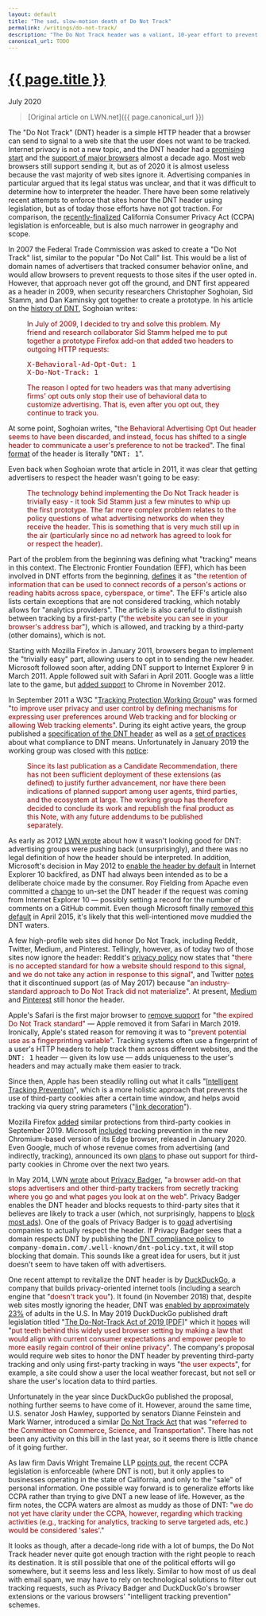 ```yaml
---
layout: default
title: "The sad, slow-motion death of Do Not Track"
permalink: /writings/do-not-track/
description: "The Do Not Track header was a valiant, 10-year effort to prevent tracking. Unfortunately, it doesn't seem to have taken."
canonical_url: TODO
---
```

<h1><a href="{{ page.permalink }}">{{ page.title }}</a></h1>
<p class="subtitle">July 2020</p>

> [Original article on LWN.net]({{ page.canonical_url }})

<style>
DIV.BigQuote {
    font-style: normal;
    font-weight: normal;
    color: darkred;
    background-color: white;
    margin-left: 1cm;
    margin-right: 1cm;
}
pre {
    font-size: 90%;
    word-spacing: 0;
}
span {
    color: darkred;
}
</style>


<p>The "Do Not Track" (DNT) header is a simple HTTP header that a browser
can send to signal to a web site that the user does not want to be
tracked. Internet privacy is not a new topic, and the DNT header had a <a
href="https://lwn.net/Articles/424861/">promising start</a> and the <a
href="https://lwn.net/Articles/439460/">support of major browsers</a>
almost a decade ago. Most web browsers still support sending it, but as of
2020 it is almost useless because the vast majority of web sites ignore
it. Advertising companies in particular argued that its legal status was
unclear, and that it was difficult to determine how to interpreter the
header. There have been some relatively recent attempts to enforce that
sites honor the DNT header using legislation, but as of today those efforts
have not got traction. For comparison, the <a
href="https://www.cov.com/en/news-and-insights/insights/2020/06/california-attorney-general-finalizes-ccpa-regulations">recently-finalized</a>
California Consumer Privacy Act (CCPA) legislation is enforceable, but is
also much narrower in geography and scope.</p>

<p>In 2007 the Federal Trade Commission was asked to create a "Do Not
Track" list, similar to the popular "Do Not Call" list. This would be a
list of domain names of advertisers that tracked consumer behavior online,
and would allow browsers to prevent requests to those sites if the user
opted in. However, that approach never got off the ground, and DNT first
appeared as a header in 2009, when security researchers Christopher
Soghoian, Sid Stamm, and Dan Kaminsky got together to create a
prototype. In his article on the <a
href="http://paranoia.dubfire.net/2011/01/history-of-do-not-track-header.html">history
of DNT</a>, Soghoian writes:</p>

<div class="BigQuote">
<p>In July of 2009, I decided to try and solve this problem. My friend and
research collaborator Sid Stamm helped me to put together a prototype
Firefox add-on that added two headers to outgoing HTTP requests:</p>

<p><tt>X-Behavioral-Ad-Opt-Out: 1</tt><br>
<tt>X-Do-Not-Track: 1</tt></p>

<p>The reason I opted for two headers was that many advertising firms' opt
outs only stop their use of behavioral data to customize advertising. That
is, even after you opt out, they continue to track you.</p>

</div>

<p>At some point, Soghoian writes, "<span>the Behavioral Advertising Opt
Out header seems to have been discarded, and instead, focus has shifted to
a single header to communicate a user's preference to not be
tracked</span>". The final <a
href="https://developer.mozilla.org/en-US/docs/Web/HTTP/Headers/DNT">format</a>
of the header is literally "<tt>DNT:&nbsp;1</tt>".</p>

<p>Even back when Soghoian wrote that article in 2011, it was clear that
getting advertisers to respect the header wasn't going to be easy:</p>

<div class="BigQuote">
<p>The technology behind implementing the Do Not Track header is trivially
easy - it took Sid Stamm just a few minutes to whip up the first
prototype. The far more complex problem relates to the policy questions of
what advertising networks do when they receive the header. This is
something that is very much still up in the air (particularly since no ad
network has agreed to look for or respect the header).</p>
</div>

<p>Part of the problem from the beginning was defining what "tracking"
means in this context. The Electronic Frontier Foundation (EFF), which has
been involved in DNT efforts from the beginning, <a
href="https://www.eff.org/deeplinks/2011/02/what-does-track-do-not-track-mean">defines</a>
it as "<span>the retention of information that can be used to connect
records of a person's actions or reading habits across space, cyberspace,
or time</span>". The EFF's article also lists certain exceptions that are
not considered tracking, which notably allows for "analytics
providers". The article is also careful to distinguish between tracking by
a first-party ("<span>the website you can see in your browser's address
bar</span>"), which is allowed, and tracking by a third-party (other
domains), which is not.</p>

<p>Starting with Mozilla Firefox in January 2011, browsers began to
implement the "trivially easy" part, allowing users to opt in to sending
the new header. Microsoft followed soon after, adding DNT support to
Internet Explorer 9 in March 2011. Apple followed suit with Safari in April
2011. Google was a little late to the game, but <a
href="https://chrome.googleblog.com/2012/11/longer-battery-life-and-easier-website.html">added
support</a> to Chrome in November 2012.</p>

<p>In September 2011 a W3C "<a
href="https://www.w3.org/2011/tracking-protection/">Tracking Protection
Working Group</a>" was formed "<span>to improve user privacy and user
control by defining mechanisms for expressing user preferences around Web
tracking and for blocking or allowing Web tracking elements</span>". During
its eight active years, the group published a <a
href="https://www.w3.org/TR/tracking-dnt/">specification of the DNT
header</a> as well as a <a
href="https://www.w3.org/TR/tracking-compliance/">set of practices</a>
about what compliance to DNT means. Unfortunately in January 2019 the
working group was closed with this <a
href="https://github.com/w3c/dnt/commit/5d85d6c3d116b5eb29fddc69352a77d87dfd2310">notice</a>:</p>

<div class="BigQuote">
<p>Since its last publication as a Candidate Recommendation, there has not
been sufficient deployment of these extensions (as defined) to justify
further advancement, nor have there been indications of planned support
among user agents, third parties, and the ecosystem at large. The working
group has therefore decided to conclude its work and republish the final
product as this Note, with any future addendums to be published
separately.</p> 
</div>

<p>As early as 2012 <a href="https://lwn.net/Articles/520047/">LWN
wrote</a> about how it wasn't looking good for DNT: advertising groups were
pushing back (unsurprisingly), and there was no legal definition of how the
header should be interpreted. In addition, Microsoft's decision in May 2012
to <a
href="https://docs.microsoft.com/en-us/archive/blogs/microsoft_on_the_issues/advancing-consumer-trust-and-privacy-internet-explorer-in-windows-8">enable
the header by default</a> in Internet Explorer 10 backfired, as DNT had
always been intended as to be a deliberate choice made by the consumer. Roy
Fielding from Apache even committed a <a
href="https://github.com/apache/httpd/commit/a381ff35fa4d50a5f7b9f64300dfd98859dee8d0">change</a>
to un-set the DNT header if the request was coming from Internet Explorer
10 &mdash; possibly setting a record for the number of comments on a GitHub
commit. Even though Microsoft finally <a
href="https://blogs.microsoft.com/on-the-issues/2015/04/03/an-update-on-microsofts-approach-to-do-not-track/">removed
this default</a> in April 2015, it's likely that this well-intentioned move
muddied the DNT waters.</p>

<p>A few high-profile web sites did honor Do Not Track, including Reddit,
Twitter, Medium, and Pinterest. Tellingly, however, as of today two of
those sites now ignore the header: Reddit's <a
href="https://www.redditinc.com/policies/privacy-policy">privacy policy</a>
now states that "<span>there is no accepted standard for how a website
should respond to this signal, and we do not take any action in response to
this signal</span>", and Twitter <a
href="https://help.twitter.com/en/safety-and-security/twitter-do-not-track">notes</a>
that it discontinued support (as of May 2017) because "<span>an
industry-standard approach to Do Not Track did not materialize</span>". At
present, <a
href="https://help.medium.com/hc/en-us/articles/213690167-Medium-s-Do-Not-Track-Policy">Medium</a>
and <a
href="https://help.pinterest.com/en/article/do-not-track">Pinterest</a>
still honor the header.</p>

<p>Apple's Safari is the first major browser to <a
href="https://developer.apple.com/documentation/safari_release_notes/safari_12_1_release_notes#3130299">remove
support</a> for "<span>the expired Do Not Track standard</span>" &mdash;
Apple removed it from Safari in March 2019. Ironically, Apple's stated
reason for removing it was to "<span>prevent potential use as a
fingerprinting variable</span>". Tracking systems often use a fingerprint
of a user's HTTP headers to help track them across different websites, and
the <tt>DNT:&nbsp;1</tt> header &mdash; given its low use &mdash; adds
uniqueness to the user's headers and may actually make them easier to
track.</p>

<p>Since then, Apple has been steadily rolling out what it calls "<a
href="https://webkit.org/blog/7675/intelligent-tracking-prevention/">Intelligent
Tracking Prevention</a>", which is a more holistic approach that prevents
the use of third-party cookies after a certain time window, and helps avoid
tracking via query string parameters ("<a
href="https://webkit.org/blog/8828/intelligent-tracking-prevention-2-2/">link
decoration</a>").</p>

<p>Mozilla Firefox <a
href="https://blog.mozilla.org/blog/2019/09/03/todays-firefox-blocks-third-party-tracking-cookies-and-cryptomining-by-default/">added</a>
similar protections from third-party cookies in September 2019. Microsoft
<a
href="https://docs.microsoft.com/en-us/microsoft-edge/web-platform/tracking-prevention">included</a>
tracking prevention in the new Chromium-based version of its Edge browser,
released in January 2020. Even Google, much of whose revenue comes from
advertising (and indirectly, tracking), announced its own <a
href="https://blog.chromium.org/2020/01/building-more-private-web-path-towards.html">plans</a>
to phase out support for third-party cookies in Chrome over the next two
years.</p>

<p>In May 2014, LWN <a href="https://lwn.net/Articles/597487/">wrote</a>
about <a href="https://privacybadger.org/">Privacy Badger</a>, "<span>a
browser add-on that stops advertisers and other third-party trackers from
secretly tracking where you go and what pages you look at on the
web</span>". Privacy Badger enables the DNT header and blocks requests to
third-party sites that it believes are likely to track a user (which, not
surprisingly, happens to <a
href="https://privacybadger.org/#Why-does-Privacy-Badger-block-ads">block
most ads</a>). One of the goals of Privacy Badger is to <a
href="https://privacybadger.org/#-I-am-an-online-advertising-tracking-company.--How-do-I-stop-Privacy-Badger-from-blocking-me">goad</a>
advertising companies to actually respect the header. If Privacy Badger
sees that a domain respects DNT by publishing the <a
href="https://www.eff.org/dnt-policy">DNT compliance policy</a> to
<tt>company-domain.com/.well-known/dnt-policy.txt</tt>, it will stop
blocking that domain. This sounds like a great idea for users, but it just
doesn't seem to have taken off with advertisers.</p>

<p>One recent attempt to revitalize the DNT header is by <a
href="https://duckduckgo.com/">DuckDuckGo</a>, a company that builds
privacy-oriented internet tools (including a search engine that
"<span>doesn't track you</span>"). It found (in November 2018) that,
despite web sites mostly ignoring the header, DNT was <a
href="https://spreadprivacy.com/do-not-track/">enabled by approximately
23%</a> of adults in the U.S. In May 2019 DuckDuckGo published draft
legislation titled "<a
href="https://duckduckgo.com/download/The_Do-Not-Track_Act_of_2019.pdf">The
Do-Not-Track Act of 2019 [PDF]</a>" which it <a
href="https://spreadprivacy.com/do-not-track-act-2019/">hopes</a> will
"<span>put teeth behind this widely used browser setting by making a law
that would align with current consumer expectations and empower people to
more easily regain control of their online privacy</span>". The company's
proposal would require web sites to honor the DNT header by preventing
third-party tracking and only using first-party tracking in ways "<span>the
user expects</span>", for example, a site could show a user the local
weather forecast, but not sell or share the user's location data to third
parties.</p>

<p>Unfortunately in the year since DuckDuckGo published the proposal,
nothing further seems to have come of it. However, around the same time,
U.S. senator Josh Hawley, supported by senators Dianne Feinstein and Mark
Warner, introduced a similar <a
href="https://www.congress.gov/bill/116th-congress/senate-bill/1578/all-info">Do
Not Track Act</a> that was "<span>referred to the Committee on Commerce,
Science, and Transportation</span>". There has not been any activity on
this bill in the last year, so it seems there is little chance of it going
further.</p>

<p>As law firm Davis Wright Tremaine LLP <a
href="https://www.dwt.com/blogs/privacy--security-law-blog/2020/07/pole-camera-surveilance-fourth-amendment">points
out</a>, the recent CCPA legislation is enforceable (where DNT is not), but
it only applies to businesses operating in the state of California, and
only to the "sale" of personal information. One possible way forward is to
generalize efforts like CCPA rather than trying to give DNT a new lease of
life. However, as the firm notes, the CCPA waters are almost as muddy as
those of DNT: "<span>we do not yet have clarity under the CCPA, however,
regarding which tracking activities (e.g., tracking for analytics, tracking
to serve targeted ads, etc.) would be considered 'sales'</span>."</p>

<p>It looks as though, after a decade-long ride with a lot of bumps, the Do
Not Track header never quite got enough traction with the right people to
reach its destination. It is still possible that one of the political
efforts will go somewhere, but it seems less and less likely. Similar to
how most of us deal with email spam, we may have to rely on technological
solutions to filter out tracking requests, such as Privacy Badger and
DuckDuckGo's browser extensions or the various browsers' "intelligent
tracking prevention" schemes.</p>
